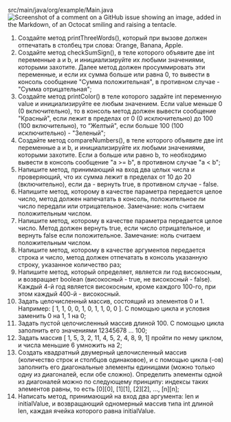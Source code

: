src/main/java/org/example/Main.java
![Screenshot of a comment on a GitHub issue showing an image, added in the Markdown, of an Octocat smiling and raising a tentacle.](https://i.ibb.co/ynJhL4bk/idea64-yb-Qs-HHv0sn.png)
1. Создайте метод printThreeWords(), который при вызове должен отпечатать в столбец три слова: Orange, Banana, Apple.
2. Создайте метод checkSumSign(), в теле которого объявите две int переменные а и b, и инициализируйте их любыми значениями, которыми захотите. Далее метод должен просуммировать эти переменные, и если их сумма больше или равна 0, то вывести в консоль сообщение "Сумма положительная", в противном случае - "Сумма отрицательная";
3. Создайте метод printColor() в теле которого задайте int переменную value и инициализируйте ее любым значением. Если value меньше 0 (0 включительно), то в консоль метод должен вывести сообщение "Красный", если лежит в пределах от 0 (0 исключительно) до 100 (100 включительно), то “Желтый", если больше 100 (100 исключительно) - "Зеленый";
4. Создайте метод compareNumbers(), в теле которого объявите две int переменные а и b, и инициализируйте их любыми значениями, которыми захотите. Если а больше или равно b, то необходимо вывести в консоль сообщение "a >= b", в противном случае "а < b";
5. Напишите метод, принимающий на вход два целых числа и проверяющий, что их сумма лежит в пределах от 10 до 20 (включительно), если да - вернуть true, в противном случае -
false. 
6. Напишите метод, которому в качестве параметра передается целое число, метод должен напечатать в консоль, положительное ли число передали или отрицательное. Замечание: ноль считаем
положительным числом.
7. Напишите метод, которому в качестве параметра передается целое число. Метод должен вернуть true, если число отрицательное, и вернуть false если положительное. Замечание: ноль считаем положительным числом.
8. Напишите метод, которому в качестве аргументов передается строка и число, метод должен отпечатать в консоль указанную строку, указанное количество раз;
9. Напишите метод, который определяет, является ли год високосным, и возвращает boolean (високосный - true, не високосный - false). Каждый 4-й год является високосным, кроме каждого 100-го, при этом каждый 400-й - високосный.
10. Задать целочисленный массив, состоящий из элементов 0 и 1. Например: [ 1, 1, 0, 0, 1, 0, 1, 1, 0, 0 ]. С помощью цикла и условия заменить 0 на 1, 1 на 0;
11. Задать пустой целочисленный массив длиной 100. С помощью цикла заполнить его значениями 12345678 ... 100;
12. Задать массив [ 1, 5, 3, 2, 11, 4, 5, 2, 4, 8, 9, 1] пройти по нему циклом, и числа меньшие 6 умножить на 2;
13. Создать квадратный двумерный целочисленный массив (количество строк и столбцов одинаковое), и с помощью цикла (-ов) заполнить его диагональные элементы единицами (можно только одну из диагоналей, если обе сложно). Определить элементы одной из диагоналей можно по следующему принципу: индексы таких элементов равны, то есть [0][0], [1][1], [2][2], ..., [n][n];
14. Написать метод, принимающий на вход два аргумента: len и initialValue, и возвращающий одномерный массив типа int длиной len, каждая ячейка которого равна initialValue.
